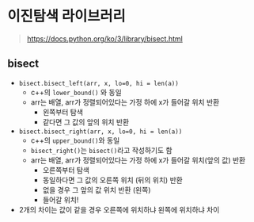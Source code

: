 # 이진탐색 라이브러리

> https://docs.python.org/ko/3/library/bisect.html

## bisect

- `bisect.bisect_left(arr, x, lo=0, hi = len(a))`
  - c++의 `lower_bound()` 와 동일
  - arr는 배열, arr가 정렬되어있다는 가정 하에 x가 들어갈 위치 반환
    - 왼쪽부터 탐색
    - 같다면 그 값의 앞의 위치 반환
- `bisect.bisect_right(arr, x, lo=0, hi = len(a))`
  - c++의 `upper_bound()`와 동일
  - `bisect_right()`는 `bisect()`라고 작성하기도 함
  - arr는 배열, arr가 정렬되어있다는 가정 하에 x가 들어갈 위치(앞의 값) 반환
    - 오른쪽부터 탐색
    - 동일하다면 그 값의 오른쪽 위치 (뒤의 위치) 반환
    - 없을 경우 그 앞의 값 위치 반환 (왼쪽)
    - 들어갈 위치!
- 2개의 차이는 값이 같을 경우 오른쪽에 위치하냐 왼쪽에 위치하냐 차이